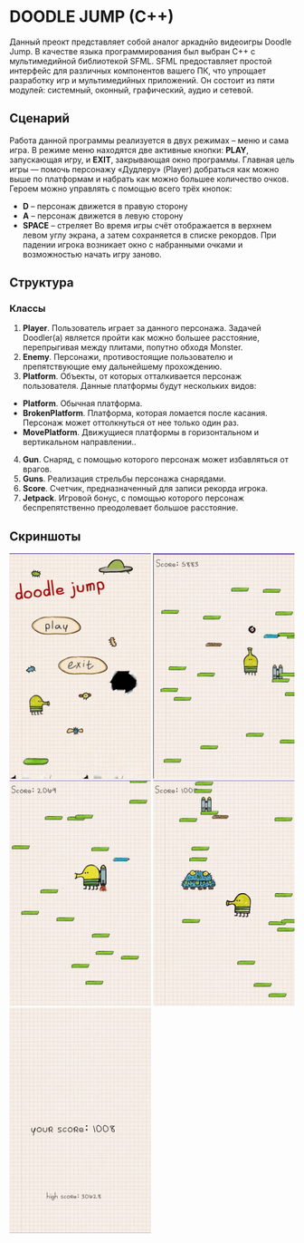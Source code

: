# DOODLE JUMP (C++)

Данный преокт представляет собой аналог аркаднйо видеоигры Doodle Jump.
В качестве языка программирования был выбран C++ с мультимедийной библиотекой SFML. 
SFML предоставляет простой интерфейс для различных компонентов вашего ПК, что упрощает разработку игр и мультимедийных приложений. Он состоит из пяти модулей: системный, оконный, 
графический, аудио и сетевой.

## Сценарий

Работа данной программы реализуется в двух режимах – меню и сама 
игра. В режиме меню находятся две активные кнопки: **PLAY**, запускающая 
игру, и **EXIT**, закрывающая окно программы. 
Главная цель игры — помочь персонажу «Дудлеру» (Player) добраться 
как можно выше по платформам и набрать как можно большее количество 
очков. Героем можно управлять с помощью всего трёх кнопок:
* **D** – персонаж движется в правую сторону
* **A** – персонаж движется в левую сторону
* **SPACE** – стреляет
Во время игры счёт отображается в верхнем левом углу экрана, а затем 
сохраняется в списке рекордов. При падении игрока возникает окно с 
набранными очками и возможностью начать игру заново.

## Структура
### Классы
1. **Player**. Пользователь играет за данного персонажа. Задачей Doodler(а) 
является пройти как можно большее расстояние, перепрыгивая между 
плитами, попутно обходя Monster.
2. **Enemy**. Персонажи, противостоящие пользователю и препятствующие 
ему дальнейшему прохождению.
3. **Platform**. Объекты, от которых отталкивается персонаж пользователя. 
Данные платформы будут нескольких видов:
 * **Platform**. Обычная платформа. 
 * **BrokenPlatform**. Платформа, которая ломается после касания. Персонаж может оттолкнуться от нее только один раз.
 * **MovePlatform**. Движущиеся платформы в горизонтальном и вертикальном направлении..
4. **Gun**. Снаряд, с помощью которого персонаж может избавляться от 
врагов.
5. **Guns**. Реализация стрельбы персонажа снарядами.
6. **Score**. Счетчик, предназначенный для записи рекорда игрока.
7. **Jetpack**. Игровой бонус, с помощью которого персонаж 
беспрепятственно преодолевает большое расстояние.

## Скриншоты
<img src=https://github.com/BIAWOLF-AV/doodle/blob/master/doodle_img/1.jpg width="250" height="398">  <img src=https://github.com/BIAWOLF-AV/doodle/blob/master/doodle_img/2.jpg width="250" height="398">  <img src=https://github.com/BIAWOLF-AV/doodle/blob/master/doodle_img/3.jpg width="250" height="398">  <img src=https://github.com/BIAWOLF-AV/doodle/blob/master/doodle_img/4.jpg width="250" height="398">  <img src=https://github.com/BIAWOLF-AV/doodle/blob/master/doodle_img/5.jpg width="250" height="398">
